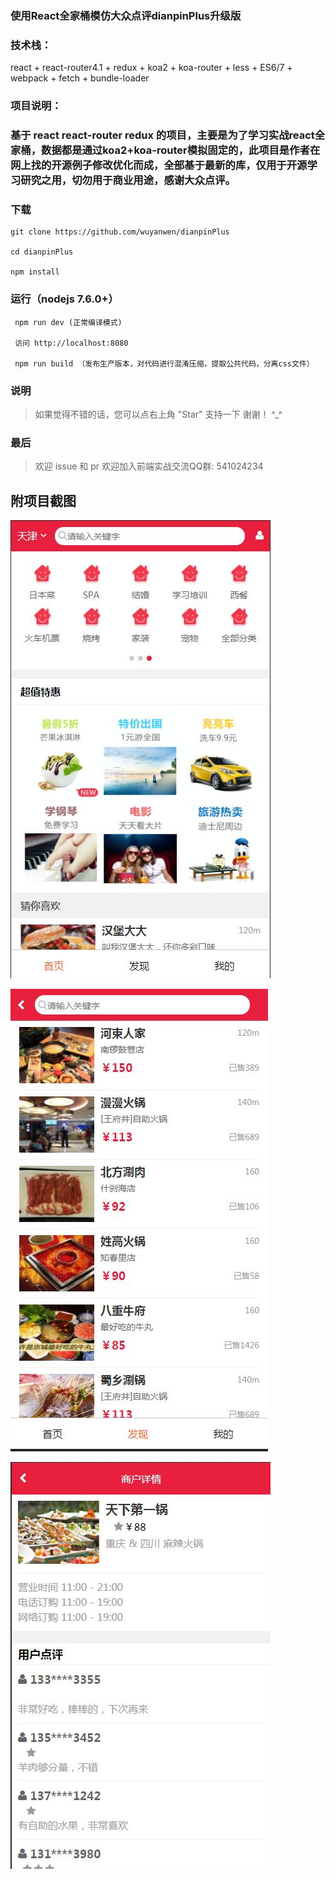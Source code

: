 ### 使用React全家桶模仿大众点评dianpinPlus升级版

### 技术栈：
react + react-router4.1 + redux + koa2 + koa-router + less + ES6/7 + webpack + fetch + bundle-loader

### 项目说明：

### 基于 react react-router redux 的项目，主要是为了学习实战react全家桶，数据都是通过koa2+koa-router模拟固定的，此项目是作者在网上找的开源例子修改优化而成，全部基于最新的库，仅用于开源学习研究之用，切勿用于商业用途，感谢大众点评。

### 下载

 	git clone https://github.com/wuyanwen/dianpinPlus

 	cd dianpinPlus

 	npm install

### 运行（nodejs 7.6.0+）
```
 npm run dev (正常编译模式)

 访问 http://localhost:8080

 npm run build （发布生产版本，对代码进行混淆压缩，提取公共代码，分离css文件）
```
### 说明


>  如果觉得不错的话，您可以点右上角 "Star" 支持一下 谢谢！ ^_^

### 最后

>  欢迎 issue 和 pr
>  欢迎加入前端实战交流QQ群: 541024234

## 附项目截图

![image](./images/1.jpg)

![image](./images/2.jpg)

![image](./images/3.jpg)

